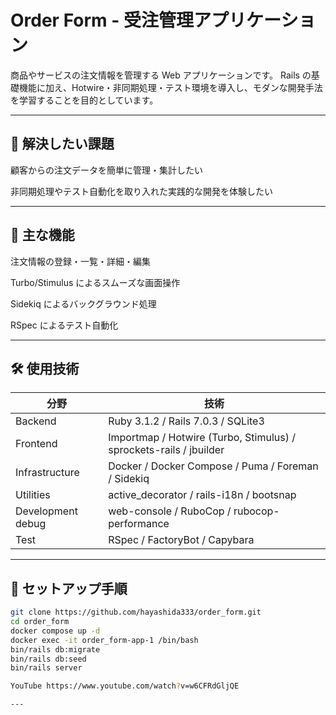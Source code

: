 # Order Form - 受注管理アプリケーション

商品やサービスの注文情報を管理する Web アプリケーションです。
Rails の基礎機能に加え、Hotwire・非同期処理・テスト環境を導入し、モダンな開発手法を学習することを目的としています。

---

## 🎯 解決したい課題

顧客からの注文データを簡単に管理・集計したい

非同期処理やテスト自動化を取り入れた実践的な開発を体験したい

---

## 🚀 主な機能

注文情報の登録・一覧・詳細・編集

Turbo/Stimulus によるスムーズな画面操作

Sidekiq によるバックグラウンド処理

RSpec によるテスト自動化

---

## 🛠 使用技術

| 分野           | 技術                                             |
|----------------|------------------------------------------------|
| Backend        | Ruby 3.1.2 / Rails 7.0.3 / SQLite3 |
| Frontend       | Importmap / Hotwire (Turbo, Stimulus) / sprockets-rails / jbuilder |
| Infrastructure | Docker / Docker Compose / Puma / Foreman / Sidekiq |
| Utilities　　　 | active_decorator / rails-i18n / bootsnap |
| Development	debug | web-console / RuboCop / rubocop-performance |
| Test | RSpec / FactoryBot / Capybara　|

---

## 🏃 セットアップ手順

```bash
git clone https://github.com/hayashida333/order_form.git
cd order_form
docker compose up -d
docker exec -it order_form-app-1 /bin/bash
bin/rails db:migrate
bin/rails db:seed
bin/rails server

YouTube https://www.youtube.com/watch?v=w6CFRdGljQE

---